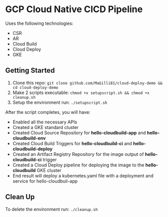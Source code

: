 # GCP Cloud Native CICD Pipeline

Uses the following technologies:

- CSR
- AR
- Cloud Build
- Cloud Deploy
- GKE

## Getting Started

1. Clone this repo: `git clone github.com/MaGilli81/cloud-deploy-demo && cd cloud-deploy-demo`
2. Make 2 scripts executable: `chmod +x setupscript.sh && chmod +x cleanup.sh`
3. Setup the environment run: `./setupscript.sh`

After the script completes, you will have:

- Enabled all the necessary APIs
- Created a GKE standard cluster
- Created Cloud Source Repository for **hello-cloudbuild-app** and **hello-cloudbuild-env**
- Created Cloud Build Triggers for **hello-cloudbuild-ci** and **hello-cloudbuild-deploy**
- Created an Artifact Registry Repository for the image output of **hello-cloudbuild-ci** trigger
- Created a Cloud Deploy pipeline for deploying the image to the **hello-cloudbuild** GKE cluster
- End result will deploy a kubernetes.yaml file with a deployment and service for hello-cloudbuil-app

## Clean Up

To delete the environment run: `./cleanup.sh`

